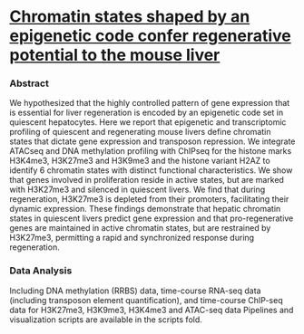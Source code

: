 # [Chromatin states shaped by an epigenetic code confer regenerative potential to the mouse liver](https://www.nature.com/articles/s41467-021-24466-1)

### Abstract

We hypothesized that the highly controlled pattern of gene expression that is essential for liver regeneration is encoded by an epigenetic code set in quiescent hepatocytes. Here we report that epigenetic and transcriptomic profiling of quiescent and regenerating mouse livers define chromatin states that dictate gene expression and transposon repression. We integrate ATACseq and DNA methylation profiling with ChIPseq for the histone marks H3K4me3, H3K27me3 and H3K9me3 and the histone variant H2AZ to identify 6 chromatin states with distinct functional characteristics. We show that genes involved in proliferation reside in active states, but are marked with H3K27me3 and silenced in quiescent livers. We find that during regeneration, H3K27me3 is depleted from their promoters, facilitating their dynamic expression. These findings demonstrate that hepatic chromatin states in quiescent livers predict gene expression and that pro-regenerative genes are maintained in active chromatin states, but are restrained by H3K27me3, permitting a rapid and synchronized response during regeneration.

### Data Analysis

Including DNA methylation (RRBS) data, time-course RNA-seq data (including transposon element quantification), and time-course ChIP-seq data for H3K27me3, H3K9me3, H3K4me3 and ATAC-seq data Pipelines and visualization scripts are available in the scripts fold. 
